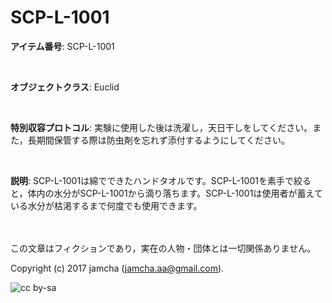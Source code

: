 # SCP-L-1001

**アイテム番号**: SCP-L-1001  

<br>  

**オブジェクトクラス**: Euclid  

<br>  

**特別収容プロトコル**: 実験に使用した後は洗濯し，天日干しをしてください。また，長期間保管する際は防虫剤を忘れず添付するようにしてください。  

<br>  

**説明**: SCP-L-1001は綿でできたハンドタオルです。SCP-L-1001を素手で絞ると，体内の水分がSCP-L-1001から滴り落ちます。SCP-L-1001は使用者が蓄えている水分が枯渇するまで何度でも使用できます。  

<br>  
<br>  
この文章はフィクションであり，実在の人物・団体とは一切関係ありません。  

Copyright (c) 2017 jamcha (jamcha.aa@gmail.com).  

![cc by-sa](https://i.creativecommons.org/l/by-sa/4.0/88x31.png)
